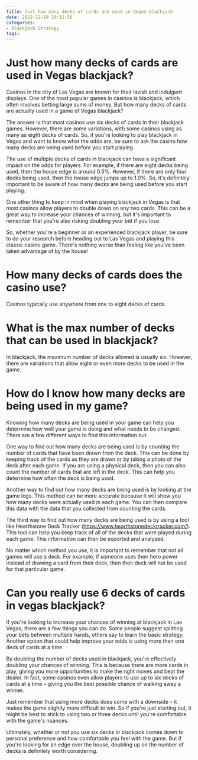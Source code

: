 ```yaml
---
title: Just how many decks of cards are used in Vegas blackjack 
date: 2022-12-19 20:12:16
categories:
- Blackjack Strategy
tags:
---
```



#  Just how many decks of cards are used in Vegas blackjack? 

Casinos in the city of Las Vegas are known for their lavish and indulgent displays. One of the most popular games in casinos is blackjack, which often involves betting large sums of money. But how many decks of cards are actually used in a game of Vegas blackjack? 

The answer is that most casinos use six decks of cards in their blackjack games. However, there are some variations, with some casinos using as many as eight decks of cards. So, if you're looking to play blackjack in Vegas and want to know what the odds are, be sure to ask the casino how many decks are being used before you start playing. 

The use of multiple decks of cards in blackjack can have a significant impact on the odds for players. For example, if there are eight decks being used, then the house edge is around 0.5%. However, if there are only four decks being used, then the house edge jumps up to 1.0%. So, it's definitely important to be aware of how many decks are being used before you start playing. 

One other thing to keep in mind when playing blackjack in Vegas is that most casinos allow players to double down on any two cards. This can be a great way to increase your chances of winning, but it's important to remember that you're also risking doubling your bet if you lose. 

So, whether you're a beginner or an experienced blackjack player, be sure to do your research before heading out to Las Vegas and playing this classic casino game. There's nothing worse than feeling like you've been taken advantage of by the house!

#  How many decks of cards does the casino use? 

Casinos typically use anywhere from one to eight decks of cards.

#  What is the max number of decks that can be used in blackjack? 

In blackjack, the maximum number of decks allowed is usually six. However, there are variations that allow eight or even more decks to be used in the game.

#  How do I know how many decks are being used in my game? 

Knowing how many decks are being used in your game can help you determine how well your game is doing and what needs to be changed. There are a few different ways to find this information out.

One way to find out how many decks are being used is by counting the number of cards that have been drawn from the deck. This can be done by keeping track of the cards as they are drawn or by taking a photo of the deck after each game. If you are using a physical deck, then you can also count the number of cards that are left in the deck. This can help you determine how often the deck is being used.

Another way to find out how many decks are being used is by looking at the game logs. This method can be more accurate because it will show you how many decks were actually used in each game. You can then compare this data with the data that you collected from counting the cards.

The third way to find out how many decks are being used is by using a tool like Hearthstone Deck Tracker (https://www.hearthstonedecktracker.com/). This tool can help you keep track of all of the decks that were played during each game. This information can then be exported and analyzed.

No matter which method you use, it is important to remember that not all games will use a deck. For example, if someone uses their hero power instead of drawing a card from their deck, then their deck will not be used for that particular game.

#  Can you really use 6 decks of cards in vegas blackjack?

If you're looking to increase your chances of winning at blackjack in Las Vegas, there are a few things you can do.  Some people suggest splitting your bets between multiple hands, others say to learn the basic strategy. Another option that could help improve your odds is using more than one deck of cards at a time.

By doubling the number of decks used in blackjack, you're effectively doubling your chances of winning. This is because there are more cards in play, giving you more opportunities to make the right moves and beat the dealer.  In fact, some casinos even allow players to use up to six decks of cards at a time – giving you the best possible chance of walking away a winner.

Just remember that using more decks does come with a downside – it makes the game slightly more difficult to win. So if you're just starting out, it might be best to stick to using two or three decks until you're comfortable with the game's nuances.

Ultimately, whether or not you use six decks in blackjack comes down to personal preference and how comfortable you feel with the game. But if you're looking for an edge over the house, doubling up on the number of decks is definitely worth considering.